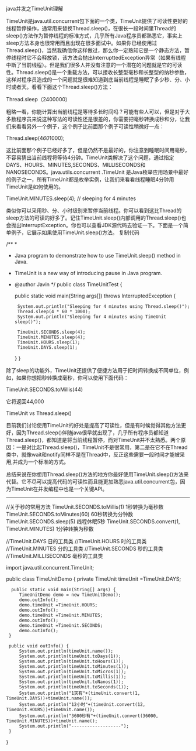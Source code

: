  java并发之TimeUnit理解

TimeUnit是java.util.concurrent包下面的一个类，TimeUnit提供了可读性更好的线程暂停操作，通常用来替换Thread.sleep()，在很长一段时间里Thread的sleep()方法作为暂停线程的标准方式，几乎所有Java程序员都熟悉它，事实上sleep方法本身也很常用而且出现在很多面试中。如果你已经使用过Thread.sleep()，当然我确信你这样做过，那么你一定熟知它是一个静态方法，暂停线程时它不会释放锁，该方法会抛出InterrupttedException异常（如果有线程中断了当前线程）。但是我们很多人并没有注意的一个潜在的问题就是它的可读性。Thread.sleep()是一个重载方法，可以接收长整型毫秒和长整型的纳秒参数，这样对程序员造成的一个问题就是很难知道到底当前线程是睡眠了多少秒、分、小时或者天。看看下面这个Thread.sleep()方法：

Thread.sleep（2400000）

 
 

粗略一看，你能计算出当前线程是等待多长时间吗？可能有些人可以，但是对于大多数程序员来说这种写法的可读性还是很差的，你需要把毫秒转换成秒和分，让我们来看看另外一个例子，这个例子比前面那个例子可读性稍微好一点：

Thread.sleep(4*60*1000);

 
 

这比前面那个例子已经好多了，但是仍然不是最好的，你注意到睡眠时间用毫秒，不容易猜出当前线程将等待4分钟。TimeUnit类解决了这个问题，通过指定DAYS、HOURS、MINUTES,SECONDS、MILLISECONDS和NANOSECONDS。java.utils.concurrent .TimeUnit 是Java枚举应用场景中最好的例子之一，所有TimeUnit都是枚举实例，让我们来看看线程睡眠4分钟用TimeUnit是如何使用的。

TimeUnit.MINUTES.sleep(4);  // sleeping for 4 minutes

 
 

类似你可以采用秒、分、小时级别来暂停当前线程。你可以看到这比Thread的sleep方法的可读的好多了。记住TimeUnit.sleep()内部调用的Thread.sleep()也会抛出InterruptException。你也可以查看JDK源代码去验证一下。下面是一个简单例子，它展示如果使用TimeUnit.sleep()方法。
复制代码

/**
 *
 * Java program to demonstrate how to use TimeUnit.sleep() method in Java.
 * TimeUnit is a new way of introducing pause in Java program.
 * @author Javin
 */
public class TimeUnitTest {
 
    public static void main(String args[]) throws InterruptedException {
 
        System.out.println("Sleeping for 4 minutes using Thread.sleep()");
        Thread.sleep(4 * 60 * 1000);
        System.out.println("Sleeping for 4 minutes using TimeUnit sleep()");
 
        TimeUnit.SECONDS.sleep(4);
        TimeUnit.MINUTES.sleep(4);
        TimeUnit.HOURS.sleep(1);
        TimeUnit.DAYS.sleep(1);
    }
}


除了sleep的功能外，TimeUnit还提供了便捷方法用于把时间转换成不同单位，例如，如果你想把秒转换成毫秒，你可以使用下面代码：

TimeUnit.SECONDS.toMillis(44)

它将返回44,000

TimeUnit vs Thread.sleep()

目前我们讨论使用TimeUnit的好处是提高了可读性，但是有时候觉得其他方法更好，因为Thread.sleep()伴随java很早就出现了，几乎所有程序员都知道Thread.sleep()，都知道是将当前线程暂停，而对TimeUnit并不太熟悉。两个原因：一是对比起Thread.sleep()，TimeUnit不是很常用，第二是在它不在Thread类中，就像wait和notify同样不是在Thread中，反正这些需要一段时间才能被采用,并成为一个标准的方式。

总结来说在你想用Thread.sleep()方法的地方你最好使用TimeUnit.sleep()方法来代替。它不尽可以提高代码的可读性而且能更加熟悉java.util.concurrent包，因为TimeUnit在并发编程中也是一个关键API。

-----------------------------------------------------------------------------------


//关于秒的常用方法 
TimeUnit.SECONDS.toMillis(1) 1秒转换为毫秒数 
TimeUnit.SECONDS.toMinutes(60) 60秒转换为分钟数 
TimeUnit.SECONDS.sleep(5) 线程休眠5秒 
TimeUnit.SECONDS.convert(1, TimeUnit.MINUTES) 1分钟转换为秒数 

//TimeUnit.DAYS 日的工具类 
//TimeUnit.HOURS 时的工具类 
//TimeUnit.MINUTES 分的工具类 
//TimeUnit.SECONDS 秒的工具类 
//TimeUnit.MILLISECONDS 毫秒的工具类


 import java.util.concurrent.TimeUnit;
  
 public class TimeUnitDemo {
      private TimeUnit timeUnit =TimeUnit.DAYS;
  
      public static void main(String[] args) {
         TimeUnitDemo demo = new TimeUnitDemo();
         demo.outInfo();
         demo.timeUnit =TimeUnit.HOURS;
         demo.outInfo();
         demo.timeUnit =TimeUnit.MINUTES;
         demo.outInfo();
         demo.timeUnit =TimeUnit.SECONDS;
         demo.outInfo();
     }
 
     public void outInfo() {
         System.out.println(timeUnit.name());
         System.out.println(timeUnit.toDays(1));
         System.out.println(timeUnit.toHours(1));
         System.out.println(timeUnit.toMinutes(1));
         System.out.println(timeUnit.toMicros(1));
         System.out.println(timeUnit.toMillis(1));
         System.out.println(timeUnit.toNanos(1));
         System.out.println(timeUnit.toSeconds(1));
         System.out.println("1天有"+(timeUnit.convert(1, TimeUnit.DAYS))+timeUnit.name());
         System.out.println("12小时"+(timeUnit.convert(12, TimeUnit.HOURS))+timeUnit.name());
         System.out.println("3600秒有"+(timeUnit.convert(36000, TimeUnit.MINUTES))+timeUnit.name();
         System.out.println("-------------------");
     }
 }